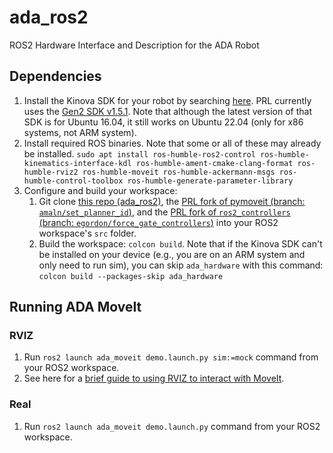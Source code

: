 # ada_ros2
ROS2 Hardware Interface and Description for the ADA Robot

## Dependencies
1. Install the Kinova SDK for your robot by searching [here](https://www.kinovarobotics.com/resources?r=79301&s). PRL currently uses the [Gen2 SDK v1.5.1](https://drive.google.com/file/d/1UEQAow0XLcVcPCeQfHK9ERBihOCclkJ9/view). Note that although the latest version of that SDK is for Ubuntu 16.04, it still works on Ubuntu 22.04 (only for x86 systems, not ARM system).
2. Install required ROS binaries. Note that some or all of these may already be installed. `sudo apt install ros-humble-ros2-control ros-humble-kinematics-interface-kdl ros-humble-ament-cmake-clang-format ros-humble-rviz2 ros-humble-moveit ros-humble-ackermann-msgs ros-humble-control-toolbox ros-humble-generate-parameter-library`
3. Configure and build your workspace:
    1. Git clone [this repo (ada_ros2)](https://github.com/personalrobotics/ada_ros2), the [PRL fork of pymoveit (branch: `amaln/set_planner_id`)](https://github.com/personalrobotics/pymoveit2), and the [PRL fork of `ros2_controllers` (branch: `egordon/force_gate_controllers`)](https://github.com/personalrobotics/ros2_controllers/tree/egordon/force_gate_controllers) into your ROS2 workspace's `src` folder.
    2. Build the workspace: `colcon build`. Note that if the Kinova SDK can't be installed on your device (e.g., you are on an ARM system and only need to run sim), you can skip `ada_hardware` with this command: `colcon build --packages-skip ada_hardware`

## Running ADA MoveIt
### RVIZ
1. Run `ros2 launch ada_moveit demo.launch.py sim:=mock` command from your ROS2 workspace.
2. See here for a [brief guide to using RVIZ to interact with MoveIt](https://moveit.picknik.ai/humble/doc/tutorials/quickstart_in_rviz/quickstart_in_rviz_tutorial.html).

### Real
1. Run `ros2 launch ada_moveit demo.launch.py` command from your ROS2 workspace.
